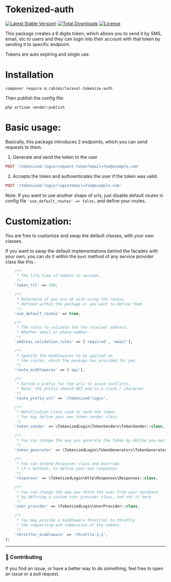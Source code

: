 # Tokenized-auth

[![Latest Stable Version](http://poser.pugx.org/m.rahimi/laravel-tokenize-auth/v)](https://packagist.org/packages/m.rahimi/laravel-tokenize-auth))
[![Total Downloads](http://poser.pugx.org/m.rahimi/laravel-tokenize-auth/downloads)](https://packagist.org/packages/m.rahimi/laravel-tokenize-auth)
[![License](http://poser.pugx.org/m.rahimi/laravel-tokenize-auth/license)](https://packagist.org/packages/m.rahimi/laravel-tokenize-auth)

This package creates a 6 digits token, which allows you to send it by SMS, email, etc to users and they can login into their account with that token by sending it to specific endpoint.

Tokens are auto expiring and single use.
# Installation
```
composer require m.rahimi/laravel-tokenize-auth
```

Then publish the config file:
```
php artisan vendor:publish
```

# Basic usage:
Basically, this package introduces 2 endpoints, which you can send requests to them.

1. Generate and send the token to the user
```php
POST '/tokenized-login/request-token?email=foo@example.com'
```

2. Accepts the token and authoenticates the user if the token was valid.
```php
POST '/tokenized-login/login?email=foo@example.com'
```
Note: If you want to use another shape of urls, just disable default routes in config file ```'use_default_routes' => false,``` and define your routes.

# Customization:
You are free to customize and swap the default classes, with your own classes.

If you want to swap the default implementations behind the facades with your own, you can do it within the `boot` method of any service provider class like this :

```php
    /**
     * The life time of tokens in seconds.
     */
    'token_ttl' => 120,

    /**
     * Determine if you are ok with using the routes
     * defined within the package or you want to define them
     */
    'use_default_routes' => true,

    /**
     * The rules to validate the the receiver address.
     * Whether email or phone number.
     */
    'address_validation_rules' => ['required', 'email'],

    /**
     * Specify the middlewares to be applied on
     * the routes, which the package has provided for you.
     */
    'route_middlewares' => ['api'],

    /**
     * Define a prefix for the urls to avoid conflicts.
     * Note: the prefix should NOT end in a slash / character.
     */
    'route_prefix_url' => '/tokenized-login',

    /**
     * Notification class used to send the token.
     * You may define your own token sender class.
     */
    'token_sender' => \TokenizedLogin\TokenSenders\TokenSender::class,

    /**
     * You can change the way you generate the token by define you own class.
     */
    'token_generator' => \TokenizedLogin\TokenGenerators\TokenGenerator::class,

    /**
     * You can extend Responses class and override
     * it's methods, to define your own responses.
     */
    'responses' => \TokenizedLogin\Http\Responses\Responses::class,

    /**
     * You can change the way you fetch the user from your database
     * by defining a custom user provider class, and set it here.
     */
    'user_provider' => \TokenizedLogin\UserProvider::class,

    /**
     * You may provide a middleware throttler to throttle
     * the requesting and submission of the tokens.
     */
    'throttler_middleware' => 'throttle:3,1',
];
```

--------------------

### :raising_hand: Contributing 
If you find an issue, or have a better way to do something, feel free to open an issue or a pull request.